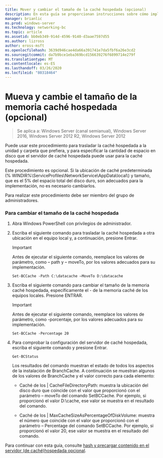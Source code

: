 ```yaml
---
title: Mover y cambiar el tamaño de la caché hospedada (opcional)
description: En esta guía se proporcionan instrucciones sobre cómo implementar BranchCache en modo caché hospedada en equipos que ejecutan Windows Server 2016 y Windows 10.
manager: brianlic
ms.prod: windows-server
ms.technology: networking-bc
ms.topic: article
ms.assetid: bb0eb349-914d-4596-9140-d3aae7597d55
ms.author: lizross
author: eross-msft
ms.openlocfilehash: 3639d946cae4da66a391741e7da5fbf6a26e3cd2
ms.sourcegitcommit: da7b9bce1eba369bcd156639276f6899714e279f
ms.translationtype: MT
ms.contentlocale: es-ES
ms.lasthandoff: 03/26/2020
ms.locfileid: "80318464"
---
```

# <a name="move-and-resize-the-hosted-cache-optional"></a>Mueva y cambie el tamaño de la memoria caché hospedada \(opcional\)

>Se aplica a: Windows Server (canal semianual), Windows Server 2016, Windows Server 2012 R2, Windows Server 2012

Puede usar este procedimiento para trasladar la caché hospedada a la unidad y carpeta que prefiera, y para especificar la cantidad de espacio en disco que el servidor de caché hospedada puede usar para la caché hospedada.

Este procedimiento es opcional. Si la ubicación de caché predeterminada \(% WINDIR%\\ServiceProfiles\\NetworkService\\AppData\\local\\\) y tamaño, que es el 5% del espacio total del disco duro, son adecuados para la implementación, no es necesario cambiarlos.

Para realizar este procedimiento debe ser miembro del grupo de administradores.

### <a name="to-move-and-resize-the-hosted-cache"></a>Para cambiar el tamaño de la caché hospedada

1. Abra Windows PowerShell con privilegios de administrador.

2. Escriba el siguiente comando para trasladar la caché hospedada a otra ubicación en el equipo local y, a continuación, presione Entrar.

    > [!IMPORTANT]
    > Antes de ejecutar el siguiente comando, reemplace los valores de parámetro, como – path y – moveTo, por los valores adecuados para su implementación.

    ``` 
    Set-BCCache -Path C:\datacache –MoveTo D:\datacache
    ``` 

3.  Escriba el siguiente comando para cambiar el tamaño de la memoria caché hospedada, específicamente el \- de la memoria caché de los equipos locales. Presione ENTRAR.

    > [!IMPORTANT]
    > Antes de ejecutar el siguiente comando, reemplace los valores de parámetro, como \-porcentaje, por los valores adecuados para su implementación.  

    ``` 
    Set-BCCache -Percentage 20
    ``` 

4.  Para comprobar la configuración del servidor de caché hospedada, escriba el siguiente comando y presione Entrar.

    ``` 
    Get-BCStatus
    ``` 

    Los resultados del comando muestran el estado de todos los aspectos de la instalación de BranchCache. A continuación se muestran algunos de los valores de BranchCache y el valor correcto para cada elemento:

    -   Caché de los | CacheFileDirectoryPath: muestra la ubicación del disco duro que coincide con el valor que proporcionó con el parámetro – moveTo del comando SetBCCache. Por ejemplo, si proporcionó el valor D:\\cache, ese valor se muestra en el resultado del comando.

    -   Caché de los | MaxCacheSizeAsPercentageOfDiskVolume: muestra el número que coincide con el valor que proporcionó con el parámetro – Percentage del comando SetBCCache. Por ejemplo, si proporcionó el valor 20, ese valor se muestra en el resultado del comando.

Para continuar con esta guía, consulte [hash y precargar contenido en el servidor &#40;de caché&#41;hospedada opcional](7-Bc-Prehash-Preload.md).